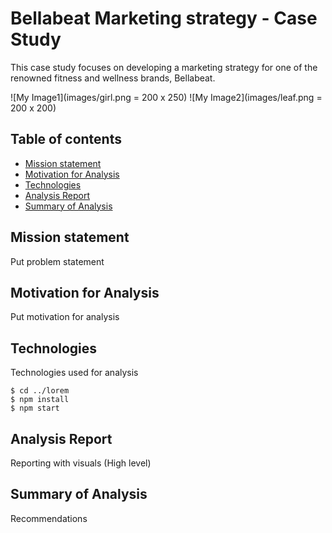 # Bellabeat Marketing strategy - Case Study

This case study focuses on developing a marketing strategy for one of the renowned fitness and wellness brands, Bellabeat.

![My Image1](images/girl.png = 200 x 250)
![My Image2](images/leaf.png = 200 x 200)

 ## Table of contents
* [Mission statement](#company)
* [Motivation for Analysis](#motivation)
* [Technologies](#tech)
* [Analysis Report](#report)
* [Summary of Analysis](#summary)

## Mission statement
Put problem statement
	
## Motivation for Analysis
Put motivation for analysis
	
## Technologies
Technologies used for analysis

```
$ cd ../lorem
$ npm install
$ npm start
```

## Analysis Report
Reporting with visuals
(High level)

## Summary of Analysis
Recommendations



